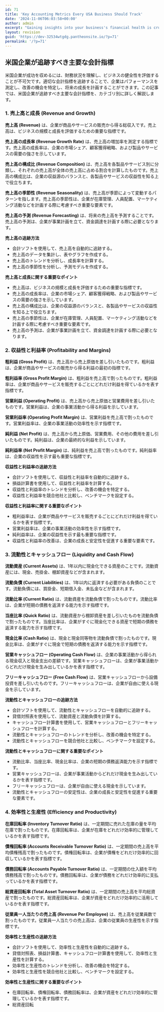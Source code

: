```yaml
---
id: 71
title: 'Key Accounting Metrics Every USA Business Should Track'
date: '2024-11-06T06:03:58+00:00'
author: admin
excerpt: "Gaining insights into your business's financial health is crucial. This article explores key accounting metrics every USA business should track, including profitability, liquidity, and efficiency ratios. Learn how to use these metrics to make informed decisions and drive growth. \n"
layout: revision
guid: 'https://dev-32534wtgdg.pantheonsite.io/?p=71'
permalink: '/?p=71'
---
```


## 米国企業が追跡すべき主要な会計指標

米国企業が成功を収めるには、財務状況を理解し、ビジネスの健全性を評価することが不可欠です。適切な会計指標を追跡することで、企業はパフォーマンスを測定し、改善の機会を特定し、将来の成長を計画することができます。この記事では、米国企業が追跡すべき主要な会計指標を、カテゴリ別に詳しく解説します。

### 1. 売上高と成長 (Revenue and Growth)

**売上高 (Revenue)** は、企業が商品やサービスの販売から得る総収入です。売上高は、ビジネスの規模と成長を評価するための重要な指標です。

**売上高の成長率 (Revenue Growth Rate)** は、売上高の増加率を測定する指標です。売上高の成長率は、企業の市場シェア、顧客獲得戦略、および製品やサービスの需要の強さを示しています。

**売上高の構成比 (Revenue Composition)** は、売上高を各製品やサービス別に分類し、それぞれの売上高が全体の売上高に占める割合を計算したものです。売上高の構成比は、企業の収益源のバランスと、各製品やサービスの収益性を知る上で役立ちます。

**売上高の季節性 (Revenue Seasonality)** は、売上高が季節によって変動するパターンを指します。売上高の季節性は、企業が在庫管理、人員配置、マーケティング活動などを計画する際に考慮すべき重要な要素です。

**売上高の予測 (Revenue Forecasting)** は、将来の売上高を予測することです。売上高の予測は、企業が事業計画を立て、資金調達を計画する際に必要となります。

**売上高の追跡方法**

- 会計ソフトを使用して、売上高を自動的に追跡する。
- 売上高のデータを集計し、表やグラフを作成する。
- 売上高のトレンドを分析し、成長率を計算する。
- 売上高の季節性を分析し、予測モデルを作成する。

**売上高と成長に関する重要なポイント**

- 売上高は、ビジネスの規模と成長を評価するための重要な指標です。
- 売上高の成長率は、企業の市場シェア、顧客獲得戦略、および製品やサービスの需要の強さを示しています。
- 売上高の構成比は、企業の収益源のバランスと、各製品やサービスの収益性を知る上で役立ちます。
- 売上高の季節性は、企業が在庫管理、人員配置、マーケティング活動などを計画する際に考慮すべき重要な要素です。
- 売上高の予測は、企業が事業計画を立て、資金調達を計画する際に必要となります。

### 2. 収益性と利益率 (Profitability and Margins)

**粗利益 (Gross Profit)** は、売上高から売上原価を差し引いたものです。粗利益は、企業が商品やサービスの販売から得る利益の最初の指標です。

**粗利益率 (Gross Profit Margin)** は、粗利益を売上高で割ったものです。粗利益率は、企業が商品やサービスを販売するごとにどれだけ利益を得ているかを表す指標です。

**営業利益 (Operating Profit)** は、売上高から売上原価と営業費用を差し引いたものです。営業利益は、企業の事業活動から得る利益を示しています。

**営業利益率 (Operating Profit Margin)** は、営業利益を売上高で割ったものです。営業利益率は、企業の事業活動の効率性を示す指標です。

**純利益 (Net Profit)** は、売上高から売上原価、営業費用、その他の費用を差し引いたものです。純利益は、企業の最終的な利益を示しています。

**純利益率 (Net Profit Margin)** は、純利益を売上高で割ったものです。純利益率は、企業の収益性を示す最も重要な指標です。

**収益性と利益率の追跡方法**

- 会計ソフトを使用して、収益性と利益率を自動的に追跡する。
- 損益計算書を使用して、収益性と利益率を計算する。
- 収益性と利益率のトレンドを分析し、改善の機会を特定する。
- 収益性と利益率を競合他社と比較し、ベンチマークを設定する。

**収益性と利益率に関する重要なポイント**

- 粗利益率は、企業が商品やサービスを販売するごとにどれだけ利益を得ているかを表す指標です。
- 営業利益率は、企業の事業活動の効率性を示す指標です。
- 純利益率は、企業の収益性を示す最も重要な指標です。
- 収益性と利益率の改善は、企業の成長と安定性を促進する重要な要素です。

### 3. 流動性とキャッシュフロー (Liquidity and Cash Flow)

**流動資産 (Current Assets)** は、1年以内に現金化できる資産のことです。流動資産には、現金、売掛金、棚卸資産などが含まれます。

**流動負債 (Current Liabilities)** は、1年以内に返済する必要がある負債のことです。流動負債には、買掛金、短期借入金、未払金などが含まれます。

**流動比率 (Current Ratio)** は、流動資産を流動負債で割ったものです。流動比率は、企業が短期の債務を返済する能力を示す指標です。

**当座比率 (Quick Ratio)** は、流動資産から棚卸資産を差し引いたものを流動負債で割ったものです。当座比率は、企業がすぐに現金化できる資産で短期の債務を返済する能力を示す指標です。

**現金比率 (Cash Ratio)** は、現金と現金同等物を流動負債で割ったものです。現金比率は、企業がすぐに現金で短期の債務を返済する能力を示す指標です。

**営業キャッシュフロー (Operating Cash Flow)** は、企業の事業活動から得られる現金収入と現金支出の差額です。営業キャッシュフローは、企業が事業活動からどれだけ現金を生み出しているかを表す指標です。

**フリーキャッシュフロー (Free Cash Flow)** は、営業キャッシュフローから設備投資を差し引いたものです。フリーキャッシュフローは、企業が自由に使える現金を示しています。

**流動性とキャッシュフローの追跡方法**

- 会計ソフトを使用して、流動性とキャッシュフローを自動的に追跡する。
- 貸借対照表を使用して、流動資産と流動負債を計算する。
- キャッシュフロー計算書を使用して、営業キャッシュフローとフリーキャッシュフローを計算する。
- 流動性とキャッシュフローのトレンドを分析し、改善の機会を特定する。
- 流動性とキャッシュフローを競合他社と比較し、ベンチマークを設定する。

**流動性とキャッシュフローに関する重要なポイント**

- 流動比率、当座比率、現金比率は、企業の短期の債務返済能力を示す指標です。
- 営業キャッシュフローは、企業が事業活動からどれだけ現金を生み出しているかを表す指標です。
- フリーキャッシュフローは、企業が自由に使える現金を示しています。
- 流動性とキャッシュフローの安定性は、企業の成長と安定性を促進する重要な要素です。

### 4. 効率性と生産性 (Efficiency and Productivity)

**在庫回転率 (Inventory Turnover Ratio)** は、一定期間に売れた在庫の量を平均在庫で割ったものです。在庫回転率は、企業が在庫をどれだけ効率的に管理しているかを表す指標です。

**債権回転率 (Accounts Receivable Turnover Ratio)** は、一定期間の売上高を平均債権残高で割ったものです。債権回転率は、企業が債権をどれだけ効率的に回収しているかを表す指標です。

**債務回転率 (Accounts Payable Turnover Ratio)** は、一定期間の仕入額を平均債務残高で割ったものです。債務回転率は、企業が債務をどれだけ効率的に支払っているかを表す指標です。

**総資産回転率 (Total Asset Turnover Ratio)** は、一定期間の売上高を平均総資産で割ったものです。総資産回転率は、企業が資産をどれだけ効率的に活用しているかを表す指標です。

**従業員一人当たりの売上高 (Revenue Per Employee)** は、売上高を従業員数で割ったものです。従業員一人当たりの売上高は、企業の従業員の生産性を示す指標です。

**効率性と生産性の追跡方法**

- 会計ソフトを使用して、効率性と生産性を自動的に追跡する。
- 貸借対照表、損益計算書、キャッシュフロー計算書を使用して、効率性と生産性を計算する。
- 効率性と生産性のトレンドを分析し、改善の機会を特定する。
- 効率性と生産性を競合他社と比較し、ベンチマークを設定する。

**効率性と生産性に関する重要なポイント**

- 在庫回転率、債権回転率、債務回転率は、企業が資産をどれだけ効率的に管理しているかを表す指標です。
- 総資産回転